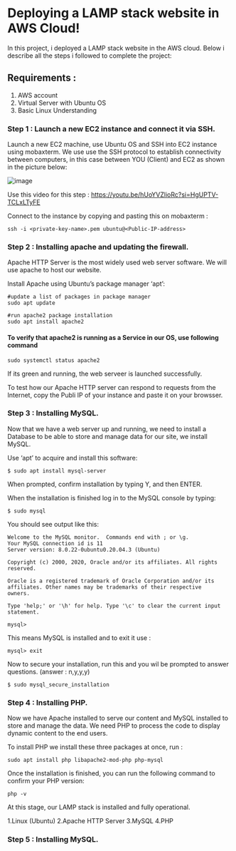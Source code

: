  # Deploying a LAMP stack website in AWS Cloud!

 In this project, i deployed a LAMP stack website in the AWS cloud. Below i describe all the steps i followed to complete the project:

 ## Requirements :

 1. AWS account
 2. Virtual Server with Ubuntu OS
 3. Basic Linux Understanding

 ### Step 1 : Launch a new EC2 instance and connect it via SSH.

 Launch a new EC2 machine, use Ubuntu OS  and SSH into EC2 instance using mobaxterm. We use use the SSH protocol to establish connectivity between computers, in this case between YOU (Client) and EC2 as shown in the picture below:

![image](https://github.com/Siphozenzile/Cloud-and-DevOps-Projects/assets/161639765/99338e65-37a0-4354-afd5-301256484581)

Use this video for this step : https://youtu.be/hUoYVZlioRc?si=HgUPTV-TCLxLTyFE

Connect to the instance by copying and pasting this on mobaxterm :

```
ssh -i <private-key-name>.pem ubuntu@<Public-IP-address>

```

### Step 2 : Installing apache and updating the firewall.

Apache HTTP Server is the most widely used web server software. We will use apache to host our website.

Install Apache using Ubuntu’s package manager ‘apt’:

```
#update a list of packages in package manager
sudo apt update

#run apache2 package installation
sudo apt install apache2

```
 
#### To verify that apache2 is running as a Service in our OS, use following command

```
sudo systemctl status apache2

```

If its green and running, the web serveer is launched successfully.

To test how our Apache HTTP server can respond to requests from the Internet, copy the Publi IP of your instance and paste it on your browsser.

### Step 3 : Installing  MySQL.

Now that we have a web server up and running, we need to install a Database to be able to store and manage data for our site, we install MySQL.

Use ‘apt’ to acquire and install this software:

```
$ sudo apt install mysql-server

```

When prompted, confirm installation by typing Y, and then ENTER.

When the installation is finished log in to the MySQL console by typing:

```
$ sudo mysql

```

You should see output like this:

```
Welcome to the MySQL monitor.  Commands end with ; or \g.
Your MySQL connection id is 11
Server version: 8.0.22-0ubuntu0.20.04.3 (Ubuntu)

Copyright (c) 2000, 2020, Oracle and/or its affiliates. All rights reserved.

Oracle is a registered trademark of Oracle Corporation and/or its
affiliates. Other names may be trademarks of their respective
owners.

Type 'help;' or '\h' for help. Type '\c' to clear the current input statement.

mysql> 

```

This means MySQL is installed and to exit it use :


```
mysql> exit

```

Now to secure your installation, run this and you wil be prompted to answer questions. (answer : n,y,y,y)

```
$ sudo mysql_secure_installation

```

### Step 4 : Installing  PHP.

Now we have Apache installed to serve our content and MySQL installed to store and manage the data. We need PHP to process the code to display dynamic content to the end users. 

To install PHP we install these three packages at once, run :

```
sudo apt install php libapache2-mod-php php-mysql

```

Once the installation is finished, you can run the following command to confirm your PHP version:

```
php -v

```

At this stage, our LAMP stack is installed and fully operational.

1.Linux (Ubuntu)
2.Apache HTTP Server
3.MySQL
4.PHP

### Step 5 : Installing  MySQL.
